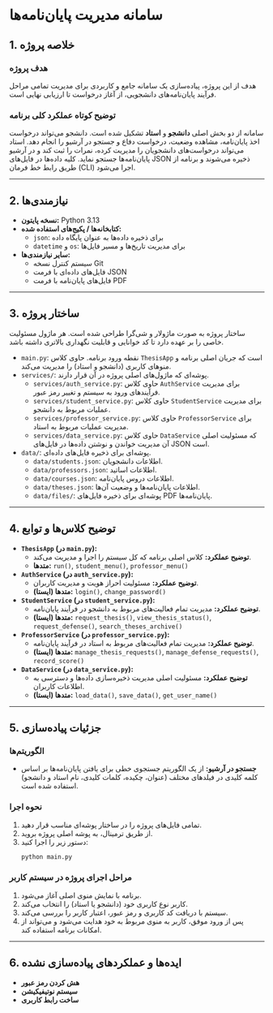 
# سامانه مدیریت پایان‌نامه‌ها


## 1. خلاصه پروژه
### هدف پروژه

هدف از این پروژه، پیاده‌سازی یک سامانه جامع و کاربردی برای مدیریت تمامی مراحل فرآیند پایان‌نامه‌های دانشجویی، از آغاز درخواست تا ارزیابی نهایی است.

### توضیح کوتاه عملکرد کلی برنامه

سامانه از دو بخش اصلی **دانشجو** و **استاد** تشکیل شده است. دانشجو می‌تواند درخواست اخذ پایان‌نامه، مشاهده وضعیت، درخواست دفاع و جستجو در آرشیو را انجام دهد. استاد می‌تواند درخواست‌های دانشجویان را مدیریت کرده، نمرات را ثبت کند و در آرشیو پایان‌نامه‌ها جستجو نماید. کلیه داده‌ها در فایل‌های JSON ذخیره می‌شوند و برنامه از طریق رابط خط فرمان (CLI) اجرا می‌شود.

-----

## 2. نیازمندی‌ها
  - **نسخه پایتون:** Python 3.13
  - **کتابخانه‌ها / پکیج‌های استفاده شده:**
      - `json`: برای ذخیره داده‌ها به عنوان پایگاه داده
      - `datetime` و `os`: برای مدیریت تاریخ‌ها و مسیر فایل‌ها
  - **سایر نیازمندی‌ها:**
      - سیستم کنترل نسخه Git
      - فایل‌های داده‌ای با فرمت JSON
      - فایل‌های پایان‌نامه با فرمت PDF

-----

## 3. ساختار پروژه

ساختار پروژه به صورت ماژولار و شی‌گرا طراحی شده است. هر ماژول مسئولیت خاصی را بر عهده دارد تا کد خوانایی و قابلیت نگهداری بالاتری داشته باشد.

  - `main.py`: نقطه ورود برنامه. حاوی کلاس `ThesisApp` است که جریان اصلی برنامه و منوهای کاربری (دانشجو و استاد) را مدیریت می‌کند.
  - `services/`: پوشه‌ای که ماژول‌های اصلی پروژه در آن قرار دارند.
      - `services/auth_service.py`: حاوی کلاس `AuthService` برای مدیریت فرآیندهای ورود به سیستم و تغییر رمز عبور.
      - `services/student_service.py`: حاوی کلاس `StudentService` برای مدیریت عملیات مربوط به دانشجو.
      - `services/professor_service.py`: حاوی کلاس `ProfessorService` برای مدیریت عملیات مربوط به استاد.
      - `services/data_service.py`: حاوی کلاس `DataService` که مسئولیت اصلی آن مدیریت خواندن و نوشتن داده‌ها در فایل‌های JSON است.
  - `data/`: پوشه‌ای برای ذخیره فایل‌های داده‌ای.
      - `data/students.json`: اطلاعات دانشجویان.
      - `data/professors.json`: اطلاعات اساتید.
      - `data/courses.json`: اطلاعات دروس پایان‌نامه.
      - `data/theses.json`: اطلاعات پایان‌نامه‌ها و وضعیت آن‌ها.
      - `data/files/`: پوشه‌ای برای ذخیره فایل‌های PDF پایان‌نامه‌ها.

-----

## 4. توضیح کلاس‌ها و توابع

  - **`ThesisApp` (در `main.py`):**
      - **توضیح عملکرد:** کلاس اصلی برنامه که کل سیستم را اجرا و مدیریت می‌کند.
      - **متدها:** `run()`, `student_menu()`, `professor_menu()`
  - **`AuthService` (در `auth_service.py`):**
      - **توضیح عملکرد:** مسئولیت احراز هویت و مدیریت کاربران.
      - **متدها (ایستا):** `login()`, `change_password()`
  - **`StudentService` (در `student_service.py`):**
      - **توضیح عملکرد:** مدیریت تمام فعالیت‌های مربوط به دانشجو در فرآیند پایان‌نامه.
      - **متدها (ایستا):** `request_thesis()`, `view_thesis_status()`, `request_defense()`, `search_theses_archive()`
  - **`ProfessorService` (در `professor_service.py`):**
      - **توضیح عملکرد:** مدیریت تمام فعالیت‌های مربوط به استاد در فرآیند پایان‌نامه.
      - **متدها (ایستا):** `manage_thesis_requests()`, `manage_defense_requests()`, `record_score()`
  - **`DataService` (در `data_service.py`):**
      - **توضیح عملکرد:** مسئولیت اصلی مدیریت ذخیره‌سازی داده‌ها و دسترسی به اطلاعات کاربران.
      - **متدها (ایستا):** `load_data()`, `save_data()`, `get_user_name()`

-----

## 5. جزئیات پیاده‌سازی

### الگوریتم‌ها

  - **جستجو در آرشیو:** از یک الگوریتم جستجوی خطی برای یافتن پایان‌نامه‌ها بر اساس کلمه کلیدی در فیلدهای مختلف (عنوان، چکیده، کلمات کلیدی، نام استاد و دانشجو) استفاده شده است.

### نحوه اجرا

1.  تمامی فایل‌های پروژه را در ساختار پوشه‌ای مناسب قرار دهید.
2.  از طریق ترمینال، به پوشه اصلی پروژه بروید.
3.  دستور زیر را اجرا کنید:
    ```bash
    python main.py
    ```

### مراحل اجرای پروژه در سیستم کاربر

1.  برنامه با نمایش منوی اصلی آغاز می‌شود.
2.  کاربر نوع کاربری خود (دانشجو یا استاد) را انتخاب می‌کند.
3.  سیستم با دریافت کد کاربری و رمز عبور، اعتبار کاربر را بررسی می‌کند.
4.  پس از ورود موفق، کاربر به منوی مربوط به خود هدایت می‌شود و می‌تواند از امکانات برنامه استفاده کند.

-----

## 6. ایده‌ها و عملکردهای پیاده‌سازی نشده

- **هش کردن رمز عبور**
- **سیستم نوتیفیکیشن**
- **ساخت رابط کاربری**